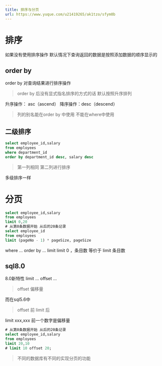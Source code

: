 ```yaml
---
title: 排序与分页
url: https://www.yuque.com/u21419265/ak1tzo/sfym0b
---
```


<a name="flHPD"></a>

# 排序

如果没有使用排序操作 默认情况下查询返回的数据是按照添加数据的顺序显示的 <a name="XJ41R"></a>

## order by

order by 对查询结果进行排序操作

> order by 后没有显式指名排序的方式的话 默认按照升序排列

升序操作： asc（ascend）
降序操作：desc（descend）

> 列的别名能在order by 中使用 不能在where中使用

<a name="hanMF"></a>

## 二级排序

```sql
select employee_id,salary
from employees
where department_id
order by department_id desc, salary desc
```

> 第一列相同 第二列进行排序

多级排序一样

<a name="gDJLL"></a>

# 分页

```sql
select employee_id,salary
from employees
limit 0,20
# 从第0条数据开始 从后的20条记录
select employee_id
from employees
limit (pageNo - 1) * pageSize, pageSize
```

where ... order by ... limit
limit 0 ，条目数 等价于 limit 条目数 <a name="YSYld"></a>

## sql8.0

8.0新特性
limit ... offset ...

> offset 偏移量

而在sql5.6中

> offset 前 limit 后

limit xxx,xxx
前一个数字是偏移量

```sql
# 从第0条数据开始 从后的20条记录
select employee_id,salary
from employees
limit 20,10
# limit 10 offset 20;

```

> 不同的数据库有不同的实现分页的功能
